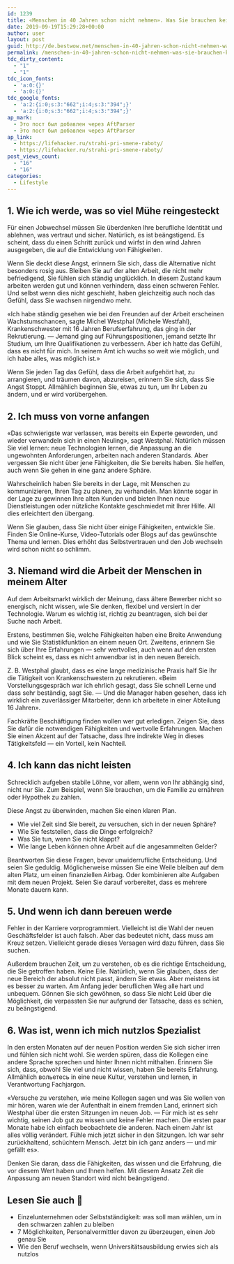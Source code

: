 ```yaml
---
id: 1239
title: «Menschen in 40 Jahren schon nicht nehmen». Was Sie brauchen keine Angst zu haben bei einem Jobwechsel
date: 2019-09-19T15:29:28+00:00
author: user
layout: post
guid: http://de.bestwow.net/menschen-in-40-jahren-schon-nicht-nehmen-was-sie-brauchen-keine-angst-zu-haben-bei-einem-jobwechsel/
permalink: /menschen-in-40-jahren-schon-nicht-nehmen-was-sie-brauchen-keine-angst-zu-haben-bei-einem-jobwechsel/
tdc_dirty_content:
  - "1"
  - "1"
tdc_icon_fonts:
  - 'a:0:{}'
  - 'a:0:{}'
tdc_google_fonts:
  - 'a:2:{i:0;s:3:"662";i:4;s:3:"394";}'
  - 'a:2:{i:0;s:3:"662";i:4;s:3:"394";}'
ap_mark:
  - Это пост был добавлен через AftParser
  - Это пост был добавлен через AftParser
ap_link:
  - https://lifehacker.ru/strahi-pri-smene-raboty/
  - https://lifehacker.ru/strahi-pri-smene-raboty/
post_views_count:
  - "16"
  - "16"
categories:
  - Lifestyle
---
```

## 1. Wie ich werde, was so viel Mühe reingesteckt

Für einen Jobwechsel müssen Sie überdenken Ihre berufliche Identität und ablehnen, was vertraut und sicher. Natürlich, es ist beängstigend. Es scheint, dass du einen Schritt zurück und wirfst in den wind Jahren ausgegeben, die auf die Entwicklung von Fähigkeiten.

Wenn Sie deckt diese Angst, erinnern Sie sich, dass die Alternative nicht besonders rosig aus. Bleiben Sie auf der alten Arbeit, die nicht mehr befriedigend, Sie fühlen sich ständig unglücklich. In diesem Zustand kaum arbeiten werden gut und können verhindern, dass einen schweren Fehler. Und selbst wenn dies nicht geschieht, haben gleichzeitig auch noch das Gefühl, dass Sie wachsen nirgendwo mehr.

«Ich habe ständig gesehen wie bei den Freunden auf der Arbeit erscheinen Wachstumschancen, sagte Michel Westphal (Michele Westfahl), Krankenschwester mit 16 Jahren Berufserfahrung, das ging in der Rekrutierung. — Jemand ging auf Führungspositionen, jemand setzte Ihr Studium, um Ihre Qualifikationen zu verbessern. Aber ich hatte das Gefühl, dass es nicht für mich. In seinem Amt ich wuchs so weit wie möglich, und ich habe alles, was möglich ist.»

Wenn Sie jeden Tag das Gefühl, dass die Arbeit aufgehört hat, zu arrangieren, und träumen davon, abzureisen, erinnern Sie sich, dass Sie Angst Stoppt. Allmählich beginnen Sie, etwas zu tun, um Ihr Leben zu ändern, und er wird vorübergehen.

## 2. Ich muss von vorne anfangen

«Das schwierigste war verlassen, was bereits ein Experte geworden, und wieder verwandeln sich in einen Neuling», sagt Westphal. Natürlich müssen Sie viel lernen: neue Technologien lernen, die Anpassung an die ungewohnten Anforderungen, arbeiten nach anderen Standards. Aber vergessen Sie nicht über jene Fähigkeiten, die Sie bereits haben. Sie helfen, auch wenn Sie gehen in eine ganz andere Sphäre.

Wahrscheinlich haben Sie bereits in der Lage, mit Menschen zu kommunizieren, Ihren Tag zu planen, zu verhandeln. Man könnte sogar in der Lage zu gewinnen Ihre alten Kunden und bieten Ihnen neue Dienstleistungen oder nützliche Kontakte geschmiedet mit Ihrer Hilfe. All dies erleichtert den übergang.

Wenn Sie glauben, dass Sie nicht über einige Fähigkeiten, entwickle Sie. Finden Sie Online-Kurse, Video-Tutorials oder Blogs auf das gewünschte Thema und lernen. Dies erhöht das Selbstvertrauen und den Job wechseln wird schon nicht so schlimm.

## 3. Niemand wird die Arbeit der Menschen in meinem Alter

Auf dem Arbeitsmarkt wirklich der Meinung, dass ältere Bewerber nicht so energisch, nicht wissen, wie Sie denken, flexibel und versiert in der Technologie. Warum es wichtig ist, richtig zu beantragen, sich bei der Suche nach Arbeit.

Erstens, bestimmen Sie, welche Fähigkeiten haben eine Breite Anwendung und wie Sie Statistikfunktion an einem neuen Ort. Zweitens, erinnern Sie sich über Ihre Erfahrungen — sehr wertvolles, auch wenn auf den ersten Blick scheint es, dass es nicht anwendbar ist in den neuen Bereich.

Z. B. Westphal glaubt, dass es eine lange medizinische Praxis half Sie Ihr die Tätigkeit von Krankenschwestern zu rekrutieren. «Beim Vorstellungsgespräch war ich ehrlich gesagt, dass Sie schnell Lerne und dass sehr beständig, sagt Sie. — Und die Manager haben gesehen, dass ich wirklich ein zuverlässiger Mitarbeiter, denn ich arbeitete in einer Abteilung 16 Jahren».

Fachkräfte Beschäftigung finden wollen wer gut erledigen. Zeigen Sie, dass Sie dafür die notwendigen Fähigkeiten und wertvolle Erfahrungen. Machen Sie einen Akzent auf der Tatsache, dass Ihre indirekte Weg in dieses Tätigkeitsfeld — ein Vorteil, kein Nachteil.

## 4. Ich kann das nicht leisten

Schrecklich aufgeben stabile Löhne, vor allem, wenn von Ihr abhängig sind, nicht nur Sie. Zum Beispiel, wenn Sie brauchen, um die Familie zu ernähren oder Hypothek zu zahlen.

Diese Angst zu überwinden, machen Sie einen klaren Plan.

  * Wie viel Zeit sind Sie bereit, zu versuchen, sich in der neuen Sphäre?
  * Wie Sie feststellen, dass die Dinge erfolgreich?
  * Was Sie tun, wenn Sie nicht klappt?
  * Wie lange Leben können ohne Arbeit auf die angesammelten Gelder?

Beantworten Sie diese Fragen, bevor unwiderrufliche Entscheidung. Und seien Sie geduldig. Möglicherweise müssen Sie eine Weile bleiben auf dem alten Platz, um einen finanziellen Airbag. Oder kombinieren alte Aufgaben mit dem neuen Projekt. Seien Sie darauf vorbereitet, dass es mehrere Monate dauern kann.

## 5. Und wenn ich dann bereuen werde

Fehler in der Karriere vorprogrammiert. Vielleicht ist die Wahl der neuen Geschäftsfelder ist auch falsch. Aber das bedeutet nicht, dass muss am Kreuz setzen. Vielleicht gerade dieses Versagen wird dazu führen, dass Sie suchen.

Außerdem brauchen Zeit, um zu verstehen, ob es die richtige Entscheidung, die Sie getroffen haben. Keine Eile. Natürlich, wenn Sie glauben, dass der neue Bereich der absolut nicht passt, ändern Sie etwas. Aber meistens ist es besser zu warten. Am Anfang jeder beruflichen Weg alle hart und unbequem. Gönnen Sie sich gewöhnen, so dass Sie nicht Leid über die Möglichkeit, die verpassten Sie nur aufgrund der Tatsache, dass es schien, zu beängstigend.

## 6. Was ist, wenn ich mich nutzlos Spezialist

In den ersten Monaten auf der neuen Position werden Sie sich sicher irren und fühlen sich nicht wohl. Sie werden spüren, dass die Kollegen eine andere Sprache sprechen und hinter Ihnen nicht mithalten. Erinnern Sie sich, dass, obwohl Sie viel und nicht wissen, haben Sie bereits Erfahrung. Allmählich вольетесь in eine neue Kultur, verstehen und lernen, in Verantwortung Fachjargon.

«Versuche zu verstehen, wie meine Kollegen sagen und was Sie wollen von mir hören, waren wie der Aufenthalt in einem fremden Land, erinnert sich Westphal über die ersten Sitzungen im neuen Job. — Für mich ist es sehr wichtig, seinen Job gut zu wissen und keine Fehler machen. Die ersten paar Monate habe ich einfach beobachtete die anderen. Nach einem Jahr ist alles völlig verändert. Fühle mich jetzt sicher in den Sitzungen. Ich war sehr zurückhaltend, schüchtern Mensch. Jetzt bin ich ganz anders — und mir gefällt es».

Denken Sie daran, dass die Fähigkeiten, das wissen und die Erfahrung, die vor diesem Wert haben und Ihnen helfen. Mit diesem Ansatz Zeit die Anpassung am neuen Standort wird nicht beängstigend.

<div>
  <h2 class="read-also__title">
    <span>Lesen Sie auch</span> <span>🧐 </span>
  </h2>
  
  <ul class="read-also__list">
    <li>
      Einzelunternehmen oder Selbstständigkeit: was soll man wählen, um in den schwarzen zahlen zu bleiben
    </li>
    <li>
      7 Möglichkeiten, Personalvermittler davon zu überzeugen, einen Job genau Sie
    </li>
    <li>
      Wie den Beruf wechseln, wenn Universitätsausbildung erwies sich als nutzlos
    </li>
  </ul>
</div>